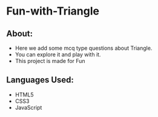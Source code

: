 # Fun-with-Triangle

## About:
- Here we add some mcq type questions about Triangle.
- You can explore it and play with it.
- This project is made for Fun

## Languages Used:
- HTML5
- CSS3
- JavaScript
